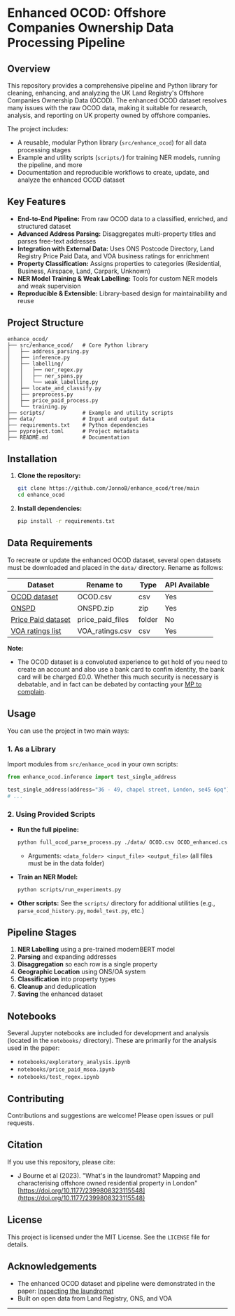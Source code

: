 # Enhanced OCOD: Offshore Companies Ownership Data Processing Pipeline

## Overview
This repository provides a comprehensive pipeline and Python library for cleaning, enhancing, and analyzing the UK Land Registry's Offshore Companies Ownership Data (OCOD). The enhanced OCOD dataset resolves many issues with the raw OCOD data, making it suitable for research, analysis, and reporting on UK property owned by offshore companies.

The project includes:
- A reusable, modular Python library (`src/enhance_ocod`) for all data processing stages
- Example and utility scripts (`scripts/`) for training NER models, running the pipeline, and more
- Documentation and reproducible workflows to create, update, and analyze the enhanced OCOD dataset

## Key Features
- **End-to-End Pipeline:** From raw OCOD data to a classified, enriched, and structured dataset
- **Advanced Address Parsing:** Disaggregates multi-property titles and parses free-text addresses
- **Integration with External Data:** Uses ONS Postcode Directory, Land Registry Price Paid Data, and VOA business ratings for enrichment
- **Property Classification:** Assigns properties to categories (Residential, Business, Airspace, Land, Carpark, Unknown)
- **NER Model Training & Weak Labelling:** Tools for custom NER models and weak supervision
- **Reproducible & Extensible:** Library-based design for maintainability and reuse

## Project Structure
```
enhance_ocod/
├── src/enhance_ocod/   # Core Python library
│   ├── address_parsing.py
│   ├── inference.py
│   ├── labelling/
│   │   ├── ner_regex.py
│   │   ├── ner_spans.py
│   │   └── weak_labelling.py
│   ├── locate_and_classify.py
│   ├── preprocess.py
│   ├── price_paid_process.py
│   └── training.py
├── scripts/            # Example and utility scripts
├── data/               # Input and output data
├── requirements.txt    # Python dependencies
├── pyproject.toml      # Project metadata
├── README.md           # Documentation
```

## Installation
1. **Clone the repository:**
   ```bash
   git clone https://github.com/JonnoB/enhance_ocod/tree/main
   cd enhance_ocod
   ```
2. **Install dependencies:**
   ```bash
   pip install -r requirements.txt
   ```

## Data Requirements
To recreate or update the enhanced OCOD dataset, several open datasets must be downloaded and placed in the `data/` directory. Rename as follows:

| Dataset                                                                                             | Rename to            | Type   | API Available |
|-----------------------------------------------------------------------------------------------------|----------------------|--------|--------------|
| [OCOD dataset](https://use-land-property-data.service.gov.uk/datasets/ocod)                         | OCOD.csv             | csv    | Yes          |
| [ONSPD](https://open-geography-portalx-ons.hub.arcgis.com/datasets/ons::ons-postcode-directory-february-2025-for-the-uk/about) | ONSPD.zip            | zip    | Yes          |
| [Price Paid dataset](https://www.gov.uk/government/statistical-data-sets/price-paid-data-downloads) | price_paid_files     | folder | No           |
| [VOA ratings list](https://voaratinglists.blob.core.windows.net/html/rlidata.htm)                   | VOA_ratings.csv      | csv    | Yes          |

**Note:**
- The OCOD dataset is a convoluted experience to get hold of you need to create an account and also use a bank card to confim identity, the bank card will be charged £0.0. Whether this much security is necessary is debatable, and in fact can be debated by contacting your [MP to complain](https://members.parliament.uk/FindYourMP).


## Usage
You can use the project in two main ways:

### 1. As a Library
Import modules from `src/enhance_ocod` in your own scripts:
```python
from enhance_ocod.inference import test_single_address

test_single_address(address="36 - 49, chapel street, London, se45 6pq")
# ...
```

### 2. Using Provided Scripts
- **Run the full pipeline:**
  ```bash
  python full_ocod_parse_process.py ./data/ OCOD.csv OCOD_enhanced.csv
  ```
  - Arguments: `<data_folder> <input_file> <output_file>` (all files must be in the data folder)

- **Train an NER Model:**
  ```bash
  python scripts/run_experiments.py
  ```

- **Other scripts:**
  See the `scripts/` directory for additional utilities (e.g., `parse_ocod_history.py`, `model_test.py`, etc.)

## Pipeline Stages
1. **NER Labelling** using a pre-trained modernBERT model
2. **Parsing** and expanding addresses
3. **Disaggregation** so each row is a single property
4. **Geographic Location** using ONS/OA system
5. **Classification** into property types
6. **Cleanup** and deduplication
7. **Saving** the enhanced dataset

## Notebooks
Several Jupyter notebooks are included for development and analysis (located in the `notebooks/` directory). These are primarily for the analysis used in the paper:
- `notebooks/exploratory_analysis.ipynb`
- `notebooks/price_paid_msoa.ipynb`
- `notebooks/test_regex.ipynb`

## Contributing
Contributions and suggestions are welcome! Please open issues or pull requests.

## Citation
If you use this repository, please cite:
- J Bourne et al (2023). "What's in the laundromat? Mapping and characterising offshore owned residential property in London"	 [https://doi.org/10.1177/2399808323115548](https://doi.org/10.1177/2399808323115548)


## License
This project is licensed under the MIT License. See the `LICENSE` file for details.

## Acknowledgements
- The enhanced OCOD dataset and pipeline were demonstrated in the paper: [Inspecting the laundromat](https://doi.org/10.1177/23998083231155483)
- Built on open data from Land Registry, ONS, and VOA

---